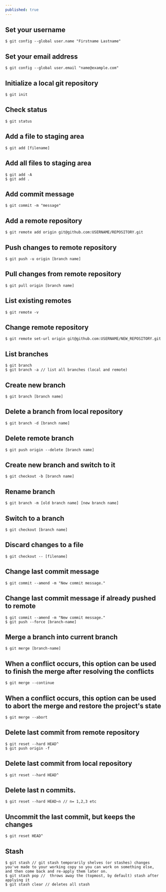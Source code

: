 ```yaml
---
published: true
---
```

## Set your username
	$ git config --global user.name "Firstname Lastname"

## Set your email address
    $ git config --global user.email "name@example.com" 

## Initialize a local git repository 
    $ git init  

## Check status
	$ git status

## Add a file to staging area
	$ git add [filename]

## Add all files to staging area 
	$ git add -A 
    $ git add . 

## Add commit message
	$ git commit -m "message"

## Add a remote repository
    $ git remote add origin git@github.com:USERNAME/REPOSITORY.git 

## Push changes to remote repository
	$ git push -u origin [branch name] 

## Pull changes from remote repository 
	$ git pull origin [branch name] 

## List existing remotes    
	$ git remote -v

## Change remote repository
    $ git remote set-url origin git@github.com:USERNAME/NEW_REPOSITORY.git 

## List branches    
	$ git branch 
    $ git branch -a	// list all branches (local and remote)

## Create new branch 
	$ git branch [branch name]	

## Delete a branch from local repository
	$ git branch -d [branch name]

## Delete remote branch
    $ git push origin --delete [branch name]

## Create new branch and switch to it
    $ git checkout -b [branch name]	

## Rename branch
    $ git branch -m [old branch name] [new branch name] 

## Switch to a branch
	$ git checkout [branch name]

## Discard changes to a file
    $ git checkout -- [filename]

## Change last commit message 
    $ git commit --amend -m "New commit message."

## Change last commit message if already pushed to remote
    $ git commit --amend -m "New commit message."
    $ git push --force [branch-name] 

## Merge a branch into current branch
    $ git merge [branch-name]

##  When a conflict occurs, this option can be used to finish the merge after resolving the conflicts
    $ git merge --continue

## When a conflict occurs, this option can be used to abort the merge and restore the project's state
    $ git merge --abort 

## Delete last commit from remote repository
    $ git reset --hard HEAD^ 
    $ git push origin -f

## Delete last commit from local repository
	$ git reset --hard HEAD^ 

## Delete last n commits.
    $ git reset --hard HEAD~n // n= 1,2,3 etc

## Uncommit the last commit, but keeps the changes
    $ git reset HEAD^ 

## Stash 
	$ git stash // git stash temporarily shelves (or stashes) changes you've made to your working copy so you can work on something else, and then come back and re-apply them later on.
    $ git stash pop //  throws away the (topmost, by default) stash after applying it
    $ git stash clear // deletes all stash
